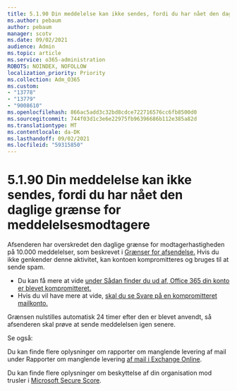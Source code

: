 ```yaml
---
title: 5.1.90 Din meddelelse kan ikke sendes, fordi du har nået den daglige grænse for meddelelsesmodtagere
ms.author: pebaum
author: pebaum
manager: scotv
ms.date: 09/02/2021
audience: Admin
ms.topic: article
ms.service: o365-administration
ROBOTS: NOINDEX, NOFOLLOW
localization_priority: Priority
ms.collection: Adm_O365
ms.custom:
- "13778"
- "13779"
- "9008610"
ms.openlocfilehash: 866ac5add3c32bd8cdce722716576cc6fb8500d0
ms.sourcegitcommit: 744f03d1c3e6e22975fb96396686b112e385a82d
ms.translationtype: MT
ms.contentlocale: da-DK
ms.lasthandoff: 09/02/2021
ms.locfileid: "59315850"
---
```

# <a name="5190-your-message-cant-be-sent-because-youve-reached-your-daily-limit-for-message-recipients"></a>5.1.90 Din meddelelse kan ikke sendes, fordi du har nået den daglige grænse for meddelelsesmodtagere

Afsenderen har overskredet den daglige grænse for modtagerhastigheden på 10.000 meddelelser, som beskrevet i [Grænser for afsendelse.](https://docs.microsoft.com/office365/servicedescriptions/exchange-online-service-description/exchange-online-limits#sending-limits) Hvis du ikke genkender denne aktivitet, kan kontoen kompromitteres og bruges til at sende spam. 

- Du kan få mere at vide [under Sådan finder du ud af, Office 365 din konto er blevet kompromitteret.](https://docs.microsoft.com/office365/troubleshoot/sign-In/determine-account-is-compromised)
- Hvis du vil have mere at vide, [skal du se Svare på en kompromitteret mailkonto.](https://docs.microsoft.com/microsoft-365/security/office-365-security/responding-to-a-compromised-email-account)

Grænsen nulstilles automatisk 24 timer efter den er blevet anvendt, så afsenderen skal prøve at sende meddelelsen igen senere.

Se også:

Du kan finde flere oplysninger om rapporter om manglende levering af mail under Rapporter om manglende levering [af mail i Exchange Online](https://docs.microsoft.com/exchange/mail-flow-best-practices/non-delivery-reports-in-exchange-online/non-delivery-reports-in-exchange-online).

Du kan finde flere oplysninger om beskyttelse af din organisation mod trusler i [Microsoft Secure Score](https://docs.microsoft.com/microsoft-365/security/defender/microsoft-secure-score).